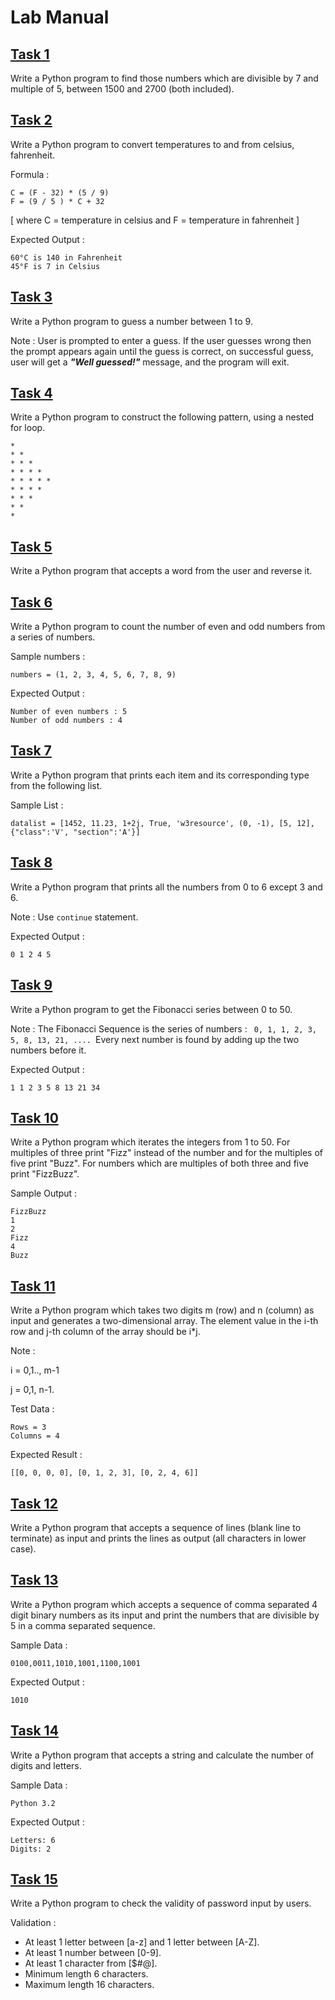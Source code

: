 # Lab Manual
## [Task 1](./Task%201.py)
Write a Python program to find those numbers which are divisible by 7 and multiple of 5, between 1500 and 2700 (both included).
## [Task 2](./Task%202.py)
Write a Python program to convert temperatures to and from celsius, fahrenheit.

Formula :
```
C = (F - 32) * (5 / 9)
F = (9 / 5 ) * C + 32
```
[ where C = temperature in celsius and F = temperature in fahrenheit ]

   Expected Output :

```
60°C is 140 in Fahrenheit
45°F is 7 in Celsius
```
## [Task 3](./Task%203.py)
Write a Python program to guess a number between 1 to 9.

Note : User is prompted to enter a guess. If the user guesses wrong then the prompt appears again until the guess is correct, on successful guess, user will get a ***"Well
guessed!"*** message, and the program will exit.
## [Task 4](h./Task%204.py)
Write a Python program to construct the following pattern, using a nested for loop.
```
*
* *
* * *
* * * *
* * * * *
* * * *
* * *
* *
*
```
## [Task 5](./Task%205.py)
Write a Python program that accepts a word from the user and reverse it.
## [Task 6](./Task%206.py)
Write a Python program to count the number of even and odd numbers from a series of numbers.

Sample numbers : 
```
numbers = (1, 2, 3, 4, 5, 6, 7, 8, 9)
```
Expected Output :
```
Number of even numbers : 5
Number of odd numbers : 4
```
## [Task 7](./Task%207.py)
Write a Python program that prints each item and its corresponding type from the following list.

Sample List : 
```
datalist = [1452, 11.23, 1+2j, True, 'w3resource', (0, -1), [5, 12], {"class":'V', "section":'A'}]
```
## [Task 8](./Task%208.py)
Write a Python program that prints all the numbers from 0 to 6 except 3 and 6.

Note : Use `continue` statement.

Expected Output : 
```
0 1 2 4 5
```
## [Task 9](./Task%209.py)
Write a Python program to get the Fibonacci series between 0 to 50. 

Note : The Fibonacci Sequence is the series of numbers : ``  0, 1, 1, 2, 3, 5, 8, 13, 21, ....  ``Every next number is found by adding up the two numbers before it.

Expected Output : 
```
1 1 2 3 5 8 13 21 34
```
## [Task 10](./Task%2010.py)
Write a Python program which iterates the integers from 1 to 50. For multiples of three print "Fizz" instead of the number and for the multiples of five print "Buzz". For numbers which are multiples of both three and five print "FizzBuzz".

Sample Output :
```
FizzBuzz
1
2
Fizz
4
Buzz
```
## [Task 11](./Task%2011.py)
Write a Python program which takes two digits m (row) and n (column) as input and generates a two-dimensional array. The element value in the i-th row and j-th column of the array should be i*j.

Note :

i = 0,1.., m-1

j = 0,1, n-1.

Test Data : 
```
Rows = 3
Columns = 4
```
Expected Result : 
```
[[0, 0, 0, 0], [0, 1, 2, 3], [0, 2, 4, 6]]
```
## [Task 12](./Task%2012.py)
Write a Python program that accepts a sequence of lines (blank line to terminate) as input and prints the lines as output (all characters in lower case).
## [Task 13](./Task%2013.py)
Write a Python program which accepts a sequence of comma separated 4 digit binary numbers as its input and print the numbers that are divisible by 5 in a comma separated sequence.

Sample Data : 
```
0100,0011,1010,1001,1100,1001
```
Expected Output : 
```
1010
```
## [Task 14](./Task%2014.py)
Write a Python program that accepts a string and calculate the number of digits and letters.

Sample Data : 
```
Python 3.2
```
Expected Output :
```
Letters: 6
Digits: 2
```
## [Task 15](./Task%2015.py)
Write a Python program to check the validity of password input by users.

Validation :
- At least 1 letter between [a-z] and 1 letter between [A-Z].
- At least 1 number between [0-9].
- At least 1 character from [$#@].
- Minimum length 6 characters.
- Maximum length 16 characters.
